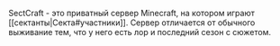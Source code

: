 SectCraft - это приватный сервер Minecraft, на котором играют [[сектанты|Секта#участники]]. Сервер отличается от обычного выживание тем, что у него есть лор и последний сезон с сюжетом.
